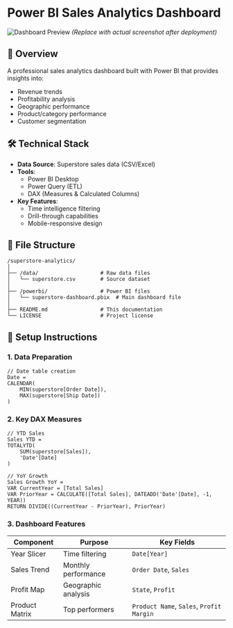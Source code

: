 # Power BI Sales Analytics Dashboard

![Dashboard Preview](https://via.placeholder.com/800x400?text=PowerBI+Sales+Dashboard+Preview) 
*(Replace with actual screenshot after deployment)*

## 📌 Overview
A professional sales analytics dashboard built with Power BI that provides insights into:
- Revenue trends
- Profitability analysis
- Geographic performance
- Product/category performance
- Customer segmentation

## 🛠️ Technical Stack
- **Data Source**: Superstore sales data (CSV/Excel)
- **Tools**:
  - Power BI Desktop
  - Power Query (ETL)
  - DAX (Measures & Calculated Columns)
- **Key Features**:
  - Time intelligence filtering
  - Drill-through capabilities
  - Mobile-responsive design

## 📂 File Structure
```
/superstore-analytics/
│
├── /data/                    # Raw data files
│   └── superstore.csv        # Source dataset
│
├── /powerbi/                 # Power BI files
│   └── superstore-dashboard.pbix  # Main dashboard file
│
├── README.md                 # This documentation
└── LICENSE                   # Project license
```

## 🔧 Setup Instructions

### 1. Data Preparation
```dax
// Date table creation
Date = 
CALENDAR(
    MIN(superstore[Order Date]),
    MAX(superstore[Ship Date])
)
```

### 2. Key DAX Measures
```dax
// YTD Sales
Sales YTD = 
TOTALYTD(
    SUM(superstore[Sales]),
    'Date'[Date]
)

// YoY Growth
Sales Growth YoY = 
VAR CurrentYear = [Total Sales]
VAR PriorYear = CALCULATE([Total Sales], DATEADD('Date'[Date], -1, YEAR))
RETURN DIVIDE((CurrentYear - PriorYear), PriorYear)
```

### 3. Dashboard Features
| Component | Purpose | Key Fields |
|-----------|---------|------------|
| Year Slicer | Time filtering | `Date[Year]` |
| Sales Trend | Monthly performance | `Order Date`, `Sales` |
| Profit Map | Geographic analysis | `State`, `Profit` |
| Product Matrix | Top performers | `Product Name`, `Sales`, `Profit Margin` |
